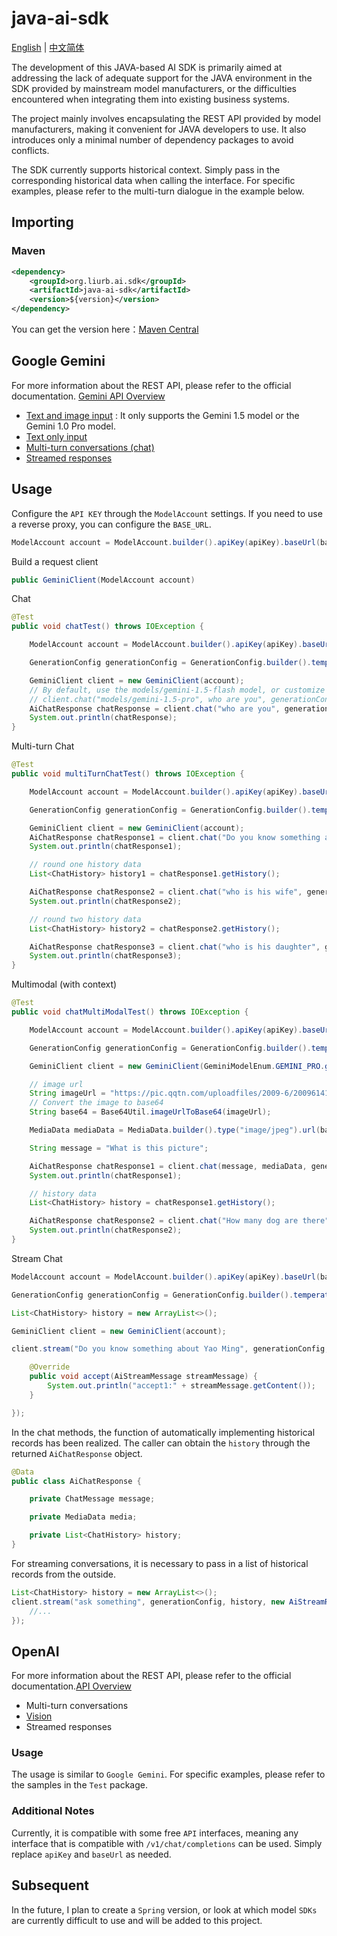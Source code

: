 # java-ai-sdk

[English](README.md) | [中文简体](README_CN.md)

The development of this JAVA-based AI SDK is primarily aimed at addressing the lack of adequate support for the JAVA environment in the SDK provided by mainstream model manufacturers, or the difficulties encountered when integrating them into existing business systems.

The project mainly involves encapsulating the REST API provided by model manufacturers, making it convenient for JAVA developers to use. It also introduces only a minimal number of dependency packages to avoid conflicts.

The SDK currently supports historical context. Simply pass in the corresponding historical data when calling the interface. For specific examples, please refer to the multi-turn dialogue in the example below.

## Importing

### Maven

```xml
<dependency>
    <groupId>org.liurb.ai.sdk</groupId>
    <artifactId>java-ai-sdk</artifactId>
    <version>${version}</version>
</dependency>
```

You can get the version here：[Maven Central](https://central.sonatype.com/artifact/org.liurb.ai.sdk/java-ai-sdk)

## Google Gemini

For more information about the REST API, please refer to the official documentation. [Gemini API Overview](https://ai.google.dev/gemini-api/docs/api-overview?hl=zh-cn)

- [Text and image input](https://ai.google.dev/gemini-api/docs/api-overview#text_image_input) : It only supports the Gemini 1.5 model or the Gemini 1.0 Pro model.
- [Text only input](https://ai.google.dev/gemini-api/docs/api-overview?hl=zh-cn#text_only_input)
- [Multi-turn conversations (chat)](https://ai.google.dev/gemini-api/docs/api-overview?hl=zh-cn#chat)
- [Streamed responses](https://ai.google.dev/gemini-api/docs/api-overview?hl=zh-cn#stream)

## Usage

Configure the  `API KEY`  through the `ModelAccount` settings. If you need to use a reverse proxy, you can configure the  `BASE_URL`.

```java
ModelAccount account = ModelAccount.builder().apiKey(apiKey).baseUrl(baseUrl).build();
```

Build a request client

```java
public GeminiClient(ModelAccount account) 
```

Chat

```java
@Test
public void chatTest() throws IOException {

    ModelAccount account = ModelAccount.builder().apiKey(apiKey).baseUrl(baseUrl).build();

    GenerationConfig generationConfig = GenerationConfig.builder().temperature(0.3).build();

    GeminiClient client = new GeminiClient(account);
    // By default, use the models/gemini-1.5-flash model, or customize the configuration.
    // client.chat("models/gemini-1.5-pro", who are you", generationConfig);
    AiChatResponse chatResponse = client.chat("who are you", generationConfig);
    System.out.println(chatResponse);
}
```

Multi-turn Chat

```java
@Test
public void multiTurnChatTest() throws IOException {

    ModelAccount account = ModelAccount.builder().apiKey(apiKey).baseUrl(baseUrl).build();

    GenerationConfig generationConfig = GenerationConfig.builder().temperature(0.3).build();

    GeminiClient client = new GeminiClient(account);
    AiChatResponse chatResponse1 = client.chat("Do you know something about Yao Ming", generationConfig);
    System.out.println(chatResponse1);

    // round one history data
    List<ChatHistory> history1 = chatResponse1.getHistory();

    AiChatResponse chatResponse2 = client.chat("who is his wife", generationConfig, history1);
    System.out.println(chatResponse2);

    // round two history data
    List<ChatHistory> history2 = chatResponse2.getHistory();

    AiChatResponse chatResponse3 = client.chat("who is his daughter", generationConfig, history2);
    System.out.println(chatResponse3);
}
```

Multimodal (with context)

```java
@Test
public void chatMultiModalTest() throws IOException {

    ModelAccount account = ModelAccount.builder().apiKey(apiKey).baseUrl(baseUrl).build();

    GenerationConfig generationConfig = GenerationConfig.builder().temperature(0.3).build();

    GeminiClient client = new GeminiClient(GeminiModelEnum.GEMINI_PRO.getName(), account);

    // image url
    String imageUrl = "https://pic.qqtn.com/uploadfiles/2009-6/2009614181816.jpg";
	// Convert the image to base64
    String base64 = Base64Util.imageUrlToBase64(imageUrl);

    MediaData mediaData = MediaData.builder().type("image/jpeg").url(base64).build();

    String message = "What is this picture";

    AiChatResponse chatResponse1 = client.chat(message, mediaData, generationConfig, null);
    System.out.println(chatResponse1);

    // history data
    List<ChatHistory> history = chatResponse1.getHistory();

    AiChatResponse chatResponse2 = client.chat("How many dog are there", generationConfig, history);
    System.out.println(chatResponse2);
}
```

Stream Chat

```java
ModelAccount account = ModelAccount.builder().apiKey(apiKey).baseUrl(baseUrl).build();

GenerationConfig generationConfig = GenerationConfig.builder().temperature(0.3).build();

List<ChatHistory> history = new ArrayList<>();

GeminiClient client = new GeminiClient(account);

client.stream("Do you know something about Yao Ming", generationConfig, history, new AiStreamResponseListener() {

    @Override
    public void accept(AiStreamMessage streamMessage) {
        System.out.println("accept1:" + streamMessage.getContent());
    }

});
```

In the chat methods, the function of automatically implementing historical records has been realized. The caller can obtain the `history` through the returned `AiChatResponse` object.

```java
@Data
public class AiChatResponse {

    private ChatMessage message;

    private MediaData media;

    private List<ChatHistory> history;
}
```

For streaming conversations, it is necessary to pass in a list of historical records from the outside.

```java
List<ChatHistory> history = new ArrayList<>();
client.stream("ask something", generationConfig, history, new AiStreamResponseListener() {
    //...
});
```

## OpenAI

For more information about the REST API, please refer to the official documentation.[API Overview](https://platform.openai.com/docs/api-reference/authentication)

- Multi-turn conversations
- [Vision](https://platform.openai.com/docs/guides/vision)
- Streamed responses

### Usage

The usage is similar to `Google Gemini`. For specific examples, please refer to the samples in the `Test` package.

### Additional Notes

Currently, it is compatible with some free `API` interfaces, meaning any interface that is compatible with `/v1/chat/completions` can be used. Simply replace `apiKey` and `baseUrl` as needed.

## Subsequent

In the future, I plan to create a `Spring` version, or look at which model `SDKs` are currently difficult to use and will be added to this project. 
